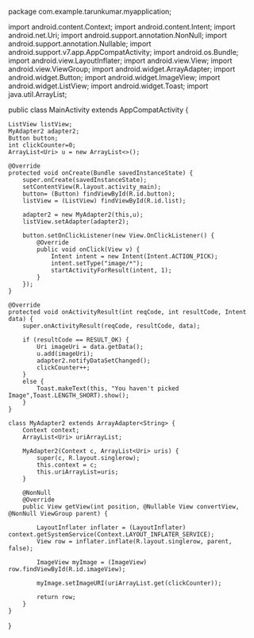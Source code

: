 package com.example.tarunkumar.myapplication;

import android.content.Context;
import android.content.Intent;
import android.net.Uri;
import android.support.annotation.NonNull;
import android.support.annotation.Nullable;
import android.support.v7.app.AppCompatActivity;
import android.os.Bundle;
import android.view.LayoutInflater;
import android.view.View;
import android.view.ViewGroup;
import android.widget.ArrayAdapter;
import android.widget.Button;
import android.widget.ImageView;
import android.widget.ListView;
import android.widget.Toast;
import java.util.ArrayList;

public class MainActivity extends AppCompatActivity {

    ListView listView;
    MyAdapter2 adapter2;
    Button button;
    int clickCounter=0;
    ArrayList<Uri> u = new ArrayList<>();

    @Override
    protected void onCreate(Bundle savedInstanceState) {
        super.onCreate(savedInstanceState);
        setContentView(R.layout.activity_main);
        button= (Button) findViewById(R.id.button);
        listView = (ListView) findViewById(R.id.list);

        adapter2 = new MyAdapter2(this,u);
        listView.setAdapter(adapter2);

        button.setOnClickListener(new View.OnClickListener() {
            @Override
            public void onClick(View v) {
                Intent intent = new Intent(Intent.ACTION_PICK);
                intent.setType("image/*");
                startActivityForResult(intent, 1);
            }
        });
    }

    @Override
    protected void onActivityResult(int reqCode, int resultCode, Intent data) {
        super.onActivityResult(reqCode, resultCode, data);

        if (resultCode == RESULT_OK) {
            Uri imageUri = data.getData();
            u.add(imageUri);
            adapter2.notifyDataSetChanged();
            clickCounter++;
        }
        else {
            Toast.makeText(this, "You haven't picked Image",Toast.LENGTH_SHORT).show();
        }
    }

    class MyAdapter2 extends ArrayAdapter<String> {
        Context context;
        ArrayList<Uri> uriArrayList;

        MyAdapter2(Context c, ArrayList<Uri> uris) {
            super(c, R.layout.singlerow);
            this.context = c;
            this.uriArrayList=uris;
        }

        @NonNull
        @Override
        public View getView(int position, @Nullable View convertView, @NonNull ViewGroup parent) {

            LayoutInflater inflater = (LayoutInflater) context.getSystemService(Context.LAYOUT_INFLATER_SERVICE);
            View row = inflater.inflate(R.layout.singlerow, parent, false);

            ImageView myImage = (ImageView) row.findViewById(R.id.imageView);

            myImage.setImageURI(uriArrayList.get(clickCounter));

            return row;
        }
    }
}
